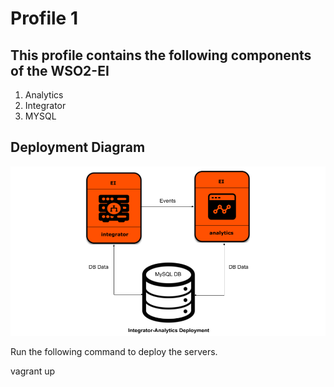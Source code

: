 # Profile 1

## This profile contains the following components of the WSO2-EI

1. Analytics
2. Integrator
3. MYSQL

## Deployment Diagram
![Alt text](deployment-diagram.png?raw=true "Title")


Run the following command to deploy the servers.

vagrant up
